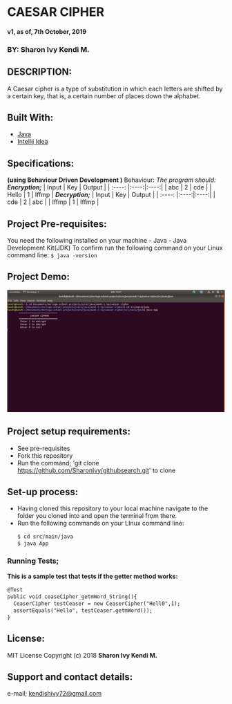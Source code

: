 # CAESAR CIPHER
 #### v1, as of, 7th October, 2019

 ### BY: Sharon Ivy Kendi M.

## DESCRIPTION:
   A Caesar cipher is a type of substitution in which each letters are shifted  by a certain key, that is, a certain number of places down the alphabet.

## Built With:
  * [Java](https://www.java.com/)
  * [Intellij Idea](https://www.jetbrains.com/idea/)

## Specifications:
  **(using Behaviour Driven Development )**
   Behaviour:
   *The program should:*
   _**Encryption;**_
    | Input  | Key | Output |
    | :----: |:----:|:----:|
    | abc | 2 | cde |
    | Hello | 1 | Iffmp |
   _**Decryption;**_
   | Input  | Key | Output |
   | :----: |:----:|:----:|
   | cde | 2 | abc |
   | Iffmp | 1 | Iffmp |

## Project Pre-requisites:
  You need the following installed on your machine
    - Java
    - Java Development Kit(JDK)
  To confirm run the following command on your Linux command line:
    ```
    $ java -version
    ```

## Project Demo:
  <img src="./src/img/screenshot.png" width="600px"/>
  
## Project setup requirements:
  * See pre-requisites
  * Fork this repository
  * Run the command;
  'git clone https://github.com/SharonIvy/githubsearch.git' to clone

## Set-up process:
  * Having cloned this repository to your local machine navigate to the folder you cloned into and open the terminal from there.
  * Run the following commands on your LInux command line:
    ```
    $ cd src/main/java
    $ java App

 ### Running Tests;
  **This is a sample test that tests if the getter method works:**
  ```
  @Test
  public void ceaseCipher_getmWord_String(){
    CeaserCipher testCeaser = new CeaserCipher("Hell0",1);
    assertEquals("Hello", testCeaser.getmWord());
  }
  ```
## License:
  MIT License
    Copyright (c) 2018 **Sharon Ivy Kendi M.**
  
## Support and contact details:
  e-mail; kendishivy72@gmail.com
